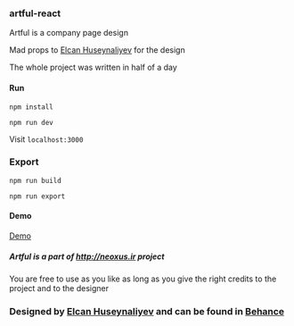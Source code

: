 ### artful-react 

Artful is a company page design

Mad props to <a href="https://www.behance.net/elcan12">Elcan Huseynaliyev</a> for the design

The whole project was written in half of a day

#### Run

`npm install`

`npm run dev`

Visit `localhost:3000`

### Export

`npm run build`

`npm run export`

#### Demo

<a href="https://neoxus.ir/demo/artful-react">Demo</a>

##### Artful is a part of http://neoxus.ir project

You are free to use as you like as long as you give the right credits to the project and to the designer


### <div>Designed by <a href="https://www.behance.net/elcan12">Elcan Huseynaliyev</a> and can be found in <a href="https://www.behance.net/gallery/80148217/Interactive-ART-Agency-Free">Behance</a></div>
